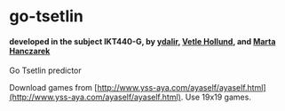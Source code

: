 # go-tsetlin
#### developed in the subject IKT440-G, by [ydalir](https://github.com/ydalir), [Vetle Hollund](https://github.com/VHollund), and [Marta Hanczarek](https://github.com/martajh)

Go Tsetlin predictor


Download games from [http://www.yss-aya.com/ayaself/ayaself.html](http://www.yss-aya.com/ayaself/ayaself.html).
Use 19x19 games.
